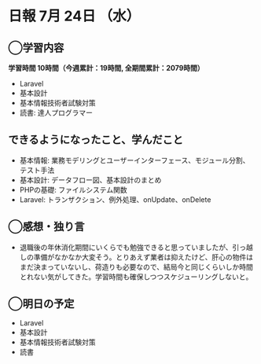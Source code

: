 # 日報  7月 24日 （水）

## ◯学習内容

**学習時間  10時間（今週累計：19時間, 全期間累計：2079時間）**

- Laravel
- 基本設計
- 基本情報技術者試験対策
- 読書: 達人プログラマー

## できるようになったこと、学んだこと

- 基本情報: 業務モデリングとユーザーインターフェース、モジュール分割、テスト手法
- 基本設計: データフロー図、基本設計のまとめ
- PHPの基礎: ファイルシステム関数
- Laravel: トランザクション、例外処理、onUpdate、onDelete

## ◯感想・独り言

- 退職後の年休消化期間にいくらでも勉強できると思っていましたが、引っ越しの準備がなかなか大変そう。とりあえず業者は抑えたけど、肝心の物件はまだ決まっていないし、荷造りも必要なので、結局今と同じくらいしか時間とれない気がしてきた。学習時間も確保しつつスケジューリングしないと。

## ◯明日の予定

- Laravel
- 基本設計
- 基本情報技術者試験対策
- 読書

